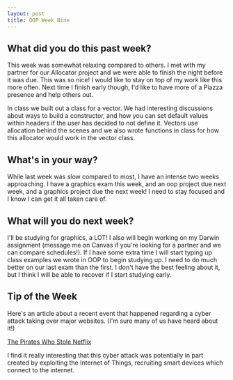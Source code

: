 ```yaml
---
layout: post
title: OOP Week Nine
---
```


## What did you do this past week?
This week was somewhat relaxing compared to others. I met with my partner for our Allocator project and
we were able to finish the night before it was due. This was so nice! I would like to stay on top of my work like this more often. Next time I finish early though, I'd like to have more of a Piazza presence and help others out. 

In class we built out a class for a vector. We had interesting discussions about ways to build a constructor, and how you can set default values within headers if the user has decided to not define it. Vectors use allocation behind the scenes and we also wrote functions in class for how this allocator would work in the vector class.

## What's in your way?
While last week was slow compared to most, I have an intense two weeks approaching. I have a graphics exam this week, and an oop project due next week,
and a graphics project due the next week! I need to stay focused and I know I can get it all taken care of.

## What will you do next week?
I'll be studying for graphics, a LOT! I also will begin working on my Darwin assignment (message me on Canvas if you're looking for 
a partner and we can compare schedules!). If I have some extra time I will start typing up class examples we wrote in OOP 
to begin studying up. I need to do much better on our last exam than the first. I don't have the best feeling about it, but I think I will be able to recover if I start studying early.

## Tip of the Week
Here's an article about a recent event that happened regarding a cyber attack taking over major websites. (I'm sure many of us have heard about it!)

[The Pirates Who Stole Netflix](https://www.bloomberg.com/view/articles/2016-10-23/the-pirates-who-stole-netflix)

I find it really interesting that this cyber attack was potentially in part created by exploiting the Internet of Things, recruiting smart devices which connect
to the internet. 
